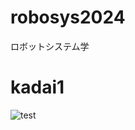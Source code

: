 # robosys2024
ロボットシステム学

# kadai1
![test](https://github.com/seitakahashi/robosys2024/actions/workflows/test.bash/badge.svg)
